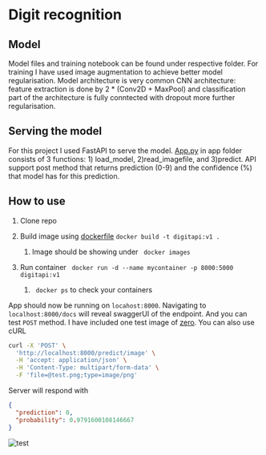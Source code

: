 # Digit  recognition

## Model

Model files and training notebook can be found under respective folder. For training I have used image augmentation to achieve better model regularisation. Model architecture is very common CNN architecture: feature extraction is done by 2 * (Conv2D + MaxPool) and classification part of the architecture is fully conntected with dropout more further regularisation. 

## Serving the model

For this project I used FastAPI to serve the model. [App.py](master/app/app,py) in app folder consists of 3 functions: 1) load_model, 2)read_imagefile, and 3)predict. API support post method that returns prediction (0-9) and the confidence (%) that model has for this prediction. 

## How to use

1. Clone repo

2. Build image using [dockerfile](master/Dockerfile) ` docker build -t digitapi:v1 . `
   1. Image should be showing under ` docker images`

3. Run container ` docker run -d --name mycontainer -p 8000:5000 digitapi:v1`
   1. ` docker ps` to check your containers

App should now be running on `locahost:8000`.  Navigating to `localhost:8000/docs` will reveal swaggerUI of the endpoint. And you can test `POST` method. I have included one test image of [zero](naster/app/test.png). You can also use cURL

```bash
curl -X 'POST' \
  'http://localhost:8000/predict/image' \
  -H 'accept: application/json' \
  -H 'Content-Type: multipart/form-data' \
  -F 'file=@test.png;type=image/png'
```

 Server will respond with

```json
{
  "prediction": 0,
  "probability": 0.9791600108146667
}
```

![test](master/app/test.png)





